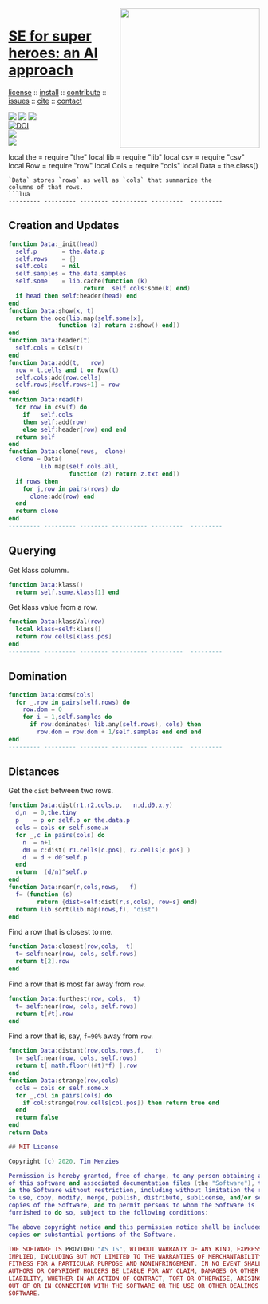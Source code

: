 <a class=sehero name=top> 
<img align=right width=280 src="https://images-wixmp-ed30a86b8c4ca887773594c2.wixmp.com/f/2c218305-10f7-4dc5-b98c-8944ea7c6b98/d92z77z-85f30213-a950-43e6-93aa-ca906c6b4aac.jpg?token=eyJ0eXAiOiJKV1QiLCJhbGciOiJIUzI1NiJ9.eyJzdWIiOiJ1cm46YXBwOiIsImlzcyI6InVybjphcHA6Iiwib2JqIjpbW3sicGF0aCI6IlwvZlwvMmMyMTgzMDUtMTBmNy00ZGM1LWI5OGMtODk0NGVhN2M2Yjk4XC9kOTJ6Nzd6LTg1ZjMwMjEzLWE5NTAtNDNlNi05M2FhLWNhOTA2YzZiNGFhYy5qcGcifV1dLCJhdWQiOlsidXJuOnNlcnZpY2U6ZmlsZS5kb3dubG9hZCJdfQ.BY_xZ9vtOug8jM-lzpvybhtGb2rItxHbWs1sDGlNEAY">
<h1><a href="/README.md#top">SE for super heroes: an AI approach</a></h1> 
<p> <a
href="https://github.com/sehero/lua/blob/master/LICENSE">license</a> :: <a
href="https://github.com/sehero/lua/blob/master/INSTALL.md#top">install</a> :: <a
href="https://github.com/sehero/lua/blob/master/CODE_OF_CONDUCT.md#top">contribute</a> :: <a
href="https://github.com/sehero/lua/issues">issues</a> :: <a
href="https://github.com/sehero/lua/blob/master/CITATION.md#top">cite</a> :: <a
href="https://github.com/sehero/lua/blob/master/CONTACT.md#top">contact</a> </p><p> 
<img src="https://img.shields.io/badge/license-mit-red">   
<img src="https://img.shields.io/badge/language-lua-orange">    
<img src="https://img.shields.io/badge/purpose-ai,se-blueviolet"><br>
<a href="https://zenodo.org/badge/latestdoi/263210595"><img src="https://zenodo.org/badge/263210595.svg" alt="DOI"></a><br>
<img src="https://img.shields.io/badge/platform-mac,*nux-informational"><br>
<a href="https://travis-ci.org/github/sehero/lua"><img 
src="https://travis-ci.org/sehero/lua.svg?branch=master"></a><br>  
</p>
local the = require "the"
local lib  = require "lib"
local csv  = require "csv"
local Row  = require "row"
local Cols = require "cols"
local Data = the.class()

```
`Data` stores `rows` as well as `cols` that summarize the
columns of that rows.
```lua
--------- --------- -------- ---------- ---------  ---------  
```
## Creation and Updates

```lua
function Data:_init(head)
  self.p       = the.data.p 
  self.rows    = {}
  self.cols    = nil
  self.samples = the.data.samples
  self.some    = lib.cache(function (k)
                     return  self.cols:some(k) end)
  if head then self:header(head) end
end
function Data:show(x, t)
  return the.ooo(lib.map(self.some[x],
              function (z) return z:show() end))
end
function Data:header(t) 
  self.cols = Cols(t) 
end
function Data:add(t,   row)
  row = t.cells and t or Row(t) 
  self.cols:add(row.cells)
  self.rows[#self.rows+1] = row
end
function Data:read(f)
  for row in csv(f) do
    if   self.cols 
    then self:add(row) 
    else self:header(row) end end
  return self
end
function Data:clone(rows,  clone)
  clone = Data( 
         lib.map(self.cols.all, 
                 function (z) return z.txt end))
  if rows then
    for j,row in pairs(rows) do 
      clone:add(row) end 
  end
  return clone
end
--------- --------- -------- ---------- ---------  ---------  
```
## Querying
Get klass columm.
```lua
function Data:klass() 
  return self.some.klass[1] end
```
Get klass value from a row.
```lua
function Data:klassVal(row) 
  local klass=self:klass()
  return row.cells[klass.pos]
end
--------- --------- -------- ---------- ---------  ---------  
```
## Domination

```lua
function Data:doms(cols)
  for _,row in pairs(self.rows) do
    row.dom = 0
    for i = 1,self.samples do
      if row:dominates( lib.any(self.rows), cols) then
        row.dom = row.dom + 1/self.samples end end end
end
--------- --------- -------- ---------- ---------  ---------  
```
## Distances
Get the `dist` between two rows.
```lua
function Data:dist(r1,r2,cols,p,   n,d,d0,x,y)
  d,n  = 0,the.tiny
  p    = p or self.p or the.data.p
  cols = cols or self.some.x
  for _,c in pairs(cols) do
    n  = n+1
    d0 = c:dist( r1.cells[c.pos], r2.cells[c.pos] )
    d  = d + d0^self.p
  end
  return  (d/n)^self.p
end
function Data:near(r,cols,rows,   f)
  f= (function (s) 
        return {dist=self:dist(r,s,cols), row=s} end)
  return lib.sort(lib.map(rows,f), "dist")
end
```
Find a row that is closest to me.
```lua
function Data:closest(row,cols,  t) 
  t= self:near(row, cols, self.rows)
  return t[2].row
end
```
Find a row that is most far away from `row`.
```lua
function Data:furthest(row, cols,  t) 
  t= self:near(row, cols, self.rows)
  return t[#t].row
end
```
Find a row that is, say, `f=90%` away from `row`. 
```lua
function Data:distant(row,cols,rows,f,   t)
  t= self:near(row, cols, self.rows)
  return t[ math.floor((#t)*f) ].row
end
function Data:strange(row,cols)
  cols = cols or self.some.x
  for _,col in pairs(cols) do
    if col:strange(row.cells[col.pos]) then return true end
  end
  return false
end
return Data

## MIT License

Copyright (c) 2020, Tim Menzies

Permission is hereby granted, free of charge, to any person obtaining a copy
of this software and associated documentation files (the "Software"), to deal
in the Software without restriction, including without limitation the rights
to use, copy, modify, merge, publish, distribute, sublicense, and/or sell
copies of the Software, and to permit persons to whom the Software is
furnished to do so, subject to the following conditions:

The above copyright notice and this permission notice shall be included in all
copies or substantial portions of the Software.

THE SOFTWARE IS PROVIDED "AS IS", WITHOUT WARRANTY OF ANY KIND, EXPRESS OR
IMPLIED, INCLUDING BUT NOT LIMITED TO THE WARRANTIES OF MERCHANTABILITY,
FITNESS FOR A PARTICULAR PURPOSE AND NONINFRINGEMENT. IN NO EVENT SHALL THE
AUTHORS OR COPYRIGHT HOLDERS BE LIABLE FOR ANY CLAIM, DAMAGES OR OTHER
LIABILITY, WHETHER IN AN ACTION OF CONTRACT, TORT OR OTHERWISE, ARISING FROM,
OUT OF OR IN CONNECTION WITH THE SOFTWARE OR THE USE OR OTHER DEALINGS IN THE
SOFTWARE.
